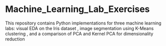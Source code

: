 # Machine_Learning_Lab_Exercises
This repository contains Python implementations for three machine learning labs: visual EDA on the Iris dataset , image segmentation using K-Means clustering , and a comparison of PCA and Kernel PCA for dimensionality reduction
